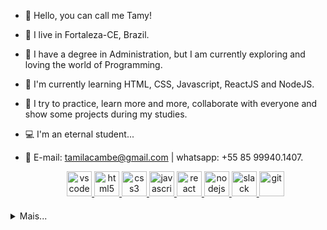 
- 🙂 Hello, you can call me Tamy!
- 🌴 I live in Fortaleza-CE, Brazil.
- 💙 I have a degree in Administration, but I am currently exploring and loving the world of Programming.
- 🎯 I'm currently learning HTML, CSS, Javascript, ReactJS and NodeJS.
- 👯 I try to practice, learn more and more, collaborate with everyone and show some projects during my studies.
- 💻 I'm an eternal student...
- 📲 E-mail: tamilacambe@gmail.com | whatsapp: +55 85 99940.1407.


  <p align="center">
   <a href="https://code.visualstudio.com/">
      <img src="https://cdn.jsdelivr.net/gh/devicons/devicon/icons/vscode/vscode-original.svg" alt="vscode" width="40" height="40"/>
   </a>
   <a href="https://developer.mozilla.org/pt-BR/docs/Web/HTML">
      <img src="https://cdn.jsdelivr.net/gh/devicons/devicon/icons/html5/html5-plain.svg" alt="html5" width="40" height="40"/>
   </a>
   <a href="https://developer.mozilla.org/pt-BR/docs/Web/CSS">
      <img src="https://cdn.jsdelivr.net/gh/devicons/devicon/icons/css3/css3-plain.svg" alt="css3" width="40" height="40"/>
   </a>
   <a href="https://developer.mozilla.org/en-US/docs/Web/JavaScript">
      <img src="https://cdn.jsdelivr.net/gh/devicons/devicon/icons/javascript/javascript-original.svg" alt="javascript" width="40" height="40"/>
   </a>
  <a href="https://pt-br.reactjs.org">
    <img src="https://upload.wikimedia.org/wikipedia/commons/a/a7/React-icon.svg" alt="react" width="40" height="40"/>
  </a>
   <a href="https://nodejs.org">
      <img src="https://cdn.jsdelivr.net/gh/devicons/devicon/icons/nodejs/nodejs-original.svg" alt="nodejs" width="40" height="40"/>
   </a>
   <a href="https://www.slack.com">
      <img src="https://cdn.jsdelivr.net/gh/devicons/devicon/icons/slack/slack-original.svg" alt="slack" width="40" height="40"/>
   </a>
   <a href="https://git-scm.com/">
      <img src="https://cdn.jsdelivr.net/gh/devicons/devicon/icons/git/git-original.svg" alt="git" width="40" height="40"/>
   </a>
</p>
<h4 align="center"> </h4>
<details>
<summary>Mais...</summary>
<h1 align="center"><img src="https://media.giphy.com/media/hvRJCLFzcasrR4ia7z/giphy.gif" width="25px">Tamila Cambé</h1></img>

<p align="center">
  <a href="https://github.com/TamilaCambe">
    <img
      align="center"
      height="150em"
      src="https://github-readme-stats.vercel.app/api?username=TamilaCambe&show_icons=true&include_all_commits=true&count_private=true&theme=radical"
    />
  </a>
  <a href="https://github.com/TamilaCambe">
    <img
      align="center"
      height="150em"
      src="https://github-readme-stats.vercel.app/api/top-langs/?username=TamilaCambe&show_icons=true&include_all_commits=true&count_private=true&layout=compact&theme=radical"
    />
  </a>
</p>


<p align="center">
  <a href="https://github.com/TamilaCambe">
    <img
      align="center"
      src="https://github-profile-trophy.vercel.app/?username=TamilaCambe&theme=onedark&no-frame=true&row=1&&margin-w=20&no-bg=true"
    />
  </a>
</a>
</p>


<p align="center">
  <a href="https://github.com/TamilaCambe?tab=repositories">
    
  </a>
</p>

<h5 align="center">@TamilaCambe</h5>
</details>
